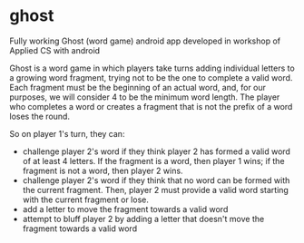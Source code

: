 # ghost
Fully working Ghost (word game) android app developed in workshop of Applied CS with android

Ghost is a word game in which players take turns adding individual letters to a growing word fragment, trying not to be the one to complete a valid word. Each fragment must be the beginning of an actual word, and, for our purposes, we will consider 4 to be the minimum word length. The player who completes a word or creates a fragment that is not the prefix of a word loses the round.

So on player 1's turn, they can:

* challenge player 2's word if they think player 2 has formed a valid word of at least 4 letters. If the fragment is a word, then player 1 wins; if the fragment is not a word, then player 2 wins.
* challenge player 2's word if they think that no word can be formed with the current fragment. Then, player 2 must provide a valid word starting with the current fragment or lose.
* add a letter to move the fragment towards a valid word
* attempt to bluff player 2 by adding a letter that doesn't move the fragment towards a valid word
